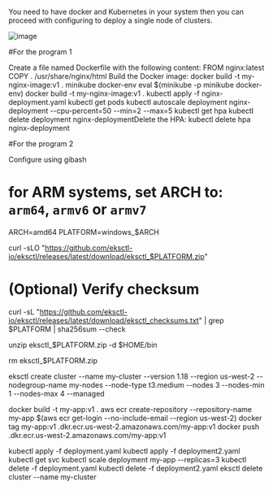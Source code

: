 
You need to have docker and Kubernetes in your system then you can proceed with configuring to deploy a single node of clusters.


![image](https://github.com/rajabhinav1/Kubernetes-and-Nginx/assets/27865950/be003aea-a11c-46e4-84e8-c784f3ea2cbb)

#For the program 1

Create a file named Dockerfile with the following content:
FROM nginx:latest
COPY . /usr/share/nginx/html
Build the Docker image:
docker build -t my-nginx-image:v1 .
minikube docker-env
eval $(minikube -p minikube docker-env)
docker build -t my-nginx-image:v1 .
kubectl apply -f nginx-deployment.yaml
kubectl get pods
kubectl autoscale deployment nginx-deployment --cpu-percent=50 --min=2 --max=5
kubectl get hpa
kubectl delete deployment nginx-deploymentDelete the HPA:
kubectl delete hpa nginx-deployment

#For the program 2

Configure using gibash

# for ARM systems, set ARCH to: `arm64`, `armv6` or `armv7`
ARCH=amd64
PLATFORM=windows_$ARCH

curl -sLO "https://github.com/eksctl-io/eksctl/releases/latest/download/eksctl_$PLATFORM.zip"

# (Optional) Verify checksum
curl -sL "https://github.com/eksctl-io/eksctl/releases/latest/download/eksctl_checksums.txt" | grep $PLATFORM | sha256sum --check

unzip eksctl_$PLATFORM.zip -d $HOME/bin

rm eksctl_$PLATFORM.zip

eksctl create cluster --name my-cluster --version 1.18 --region us-west-2 --nodegroup-name my-nodes --node-type t3.medium --nodes 3 --nodes-min 1 --nodes-max 4 --managed

docker build -t my-app:v1 .
aws ecr create-repository --repository-name my-app
$(aws ecr get-login --no-include-email --region us-west-2)
docker tag my-app:v1 <account-id>.dkr.ecr.us-west-2.amazonaws.com/my-app:v1
docker push <account-id>.dkr.ecr.us-west-2.amazonaws.com/my-app:v1


kubectl apply -f deployment.yaml
kubectl apply -f deployment2.yaml
kubectl get svc
kubectl scale deployment my-app --replicas=3
kubectl delete -f deployment.yaml
kubectl delete -f deployment2.yaml
eksctl delete cluster --name my-cluster












